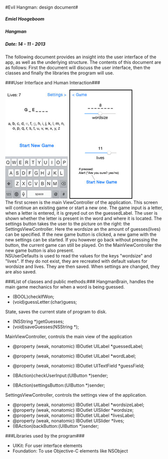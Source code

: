 #Evil Hangman: design document#

##### Emiel Hoogeboom #####
##### Hangman #####
##### Date: 14 - 11 - 2013 #####


The following document provides an insight into the user interface of the app, as well as the underlying structure. The contents of this document are as follows: First the document will discuss the user interface, then the classes and finally the libraries the program will use.

###User Interface and Human Interaction###

![Alt text](MainView.jpg) 
![Alt text](SettingsView.jpg)  
The first screen is the main ViewController of the application. This screen will continue an existing game or start a new one. The game input is a letter, when a letter is entered, it is greyed out on the guessedLabel. The user is shown whether the letter is present in the word and where it is located. The settings button takes the user to the picture on the right: the SettingsViewController. Here the wordsize an the amount of guesses(lives) can be specified. If the new game button is clicked, a new game with the new settings can be started. If you however go back without pressing the button, the current game can still be played. On the MainViewController the new game button is also present.  
NSUserDefaults is used to read the values for the keys "wordsize" and "lives". If they do not exist, they are recreated with default values for wordsize and lives. They are then saved. When settings are changed, they are also saved.

###List of classes and public methods:###
HangmanBrain, handles the main game mechanics for when a word is being guessed.
- (BOOL)checkIfWon;
- (void)guessLetter:(char)guess;

State, saves the current state of program to disk.
- (NSString *)getGuesses;
- (void)saveGuesses(NSString *);

MainViewController, controls the main view of the application
- @property (weak, nonatomic) IBOutlet UILabel *guessedLabel;
- @property (weak, nonatomic) IBOutlet UILabel *wordLabel;
- @property (weak, nonatomic) IBOutlet UITextField *guessField;

- (IBAction)checkUserInput:(UIButton *)sender;
- (IBAction)settingsButton:(UIButton *)sender;

SettingsViewController, controls the settings view of the application.
- @property (weak, nonatomic) IBOutlet UILabel *wordsizeLabel;
- @property (weak, nonatomic) IBOutlet UISlider *wordsize;
- @property (weak, nonatomic) IBOutlet UILabel *livesLabel;
- @property (weak, nonatomic) IBOutlet UISlider *lives;
- (IBAction)backButton:(UIButton *)sender;

###Libraries used by the program###
- UIKit: For user interface elements
- Foundation: To use Objective-C elements like NSObject
